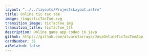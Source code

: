 ```yaml
---
layout: "../../layouts/ProjectsLayout.astro"
title: Online tic tac toe
image: /imgs/ticTacToe.svg
transition_image: ticTacToe_img
transition_title: ticTacToe_ttl
description: Online game app coded in java
github: https://github.com/alvarolarraya/JavaOnlineTicTacToeApp
cardNumber: 31
aiRelated: false
---
```

